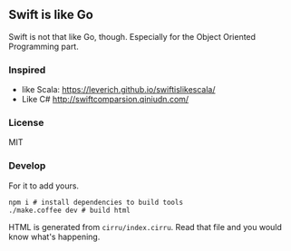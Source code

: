 
Swift is like Go
------

Swift is not that like Go, though.
Especially for the Object Oriented Programming part.

### Inspired

* like Scala: https://leverich.github.io/swiftislikescala/
* Like C# http://swiftcomparsion.qiniudn.com/

### License

MIT

### Develop

For it to add yours.

```
npm i # install dependencies to build tools
./make.coffee dev # build html
```

HTML is generated from `cirru/index.cirru`.
Read that file and you would know what's happening.